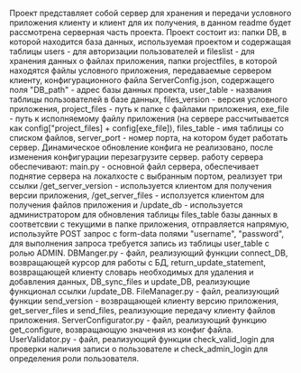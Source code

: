 Проект представляет собой сервер для хранения и передачи условного приложения клиенту и клиент для их получения, в данном readme будет рассмотрена серверная часть проекта.
Проект состоит из: папки DB, в которой находится база данных, используемая проектом и содержащая таблицы users - для авторизации пользователей и fileslist - для хранения данных о файлах приложения, папки projectfiles, в которой находятся файлы условного приложения, передаваемые сервером клиенту, конфигурационного файла ServerConfig.json, содержащего поля "DB_path" - адрес базы данных проекта, user_table - названия таблицы пользователей в базе данных, files_version - версия условного приложения, project_files - путь к папке с файлами приложения, exe_file - путь к исполняемому файлу приложения (на сервере рассчитывается как config["project_files] + config[exe_file]), files_table - имя таблицы со списком файлов, server_port - номер порта, на котором будет работать сервер. Динамическое обновление конфига не реализовано, после изменения конфигурации перезагрузите сервер. 
работу сервера обеспечивают:
main.py - основной файл сервера, обеспечивает поднятие сервера на локалхосте с выбранным портом, реализует три ссылки /get_server_version - используется клиентом для получения версии приложения, /get_server_files - исползуется клиентом для получения файлов приложения и /update_db - используется администратором для обновления таблицы files_table базы данных в соответсвии с текущими в папке приложения, отправляется напрямую, используйте POST запрос с form-data полями "username", "password", для выполнения запроса требуется запись из таблицы user_table с ролью ADMIN.
DBManger.py - файл, реализующий функции connect_DB, возвращающей курсор для работы с БД, return_update_statement, возвращающей клиенту словарь необходимых для удаления и добавления данных, DB_sync_files и update_DB, реализующие функционал ссылки /update_DB.
FileManager.py - файл, реализующий функции send_version - возвращающей клиенту версию приложения, get_server_files и send_files, реализующие передачу клиенту файлов приложения.
ServerConfigurator.py - файл, реализующий функцию get_configure, возвращающую значения из конфиг файла.
UserValidator.py - файл, реализующий функции check_valid_login для проверки наличия записи о пользователе и check_admin_login для определения роли пользователя.
